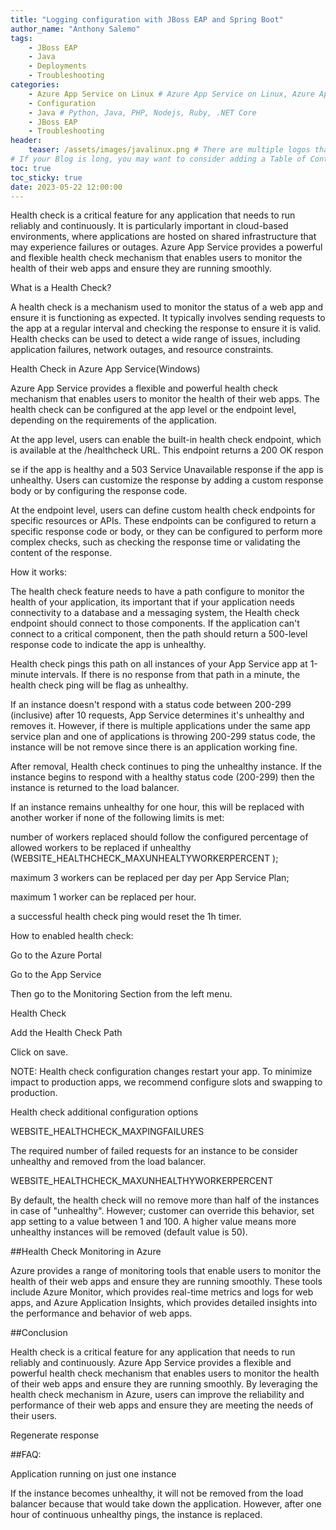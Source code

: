 ```yaml
---
title: "Logging configuration with JBoss EAP and Spring Boot"
author_name: "Anthony Salemo"
tags:
    - JBoss EAP
    - Java
    - Deployments
    - Troubleshooting
categories:
    - Azure App Service on Linux # Azure App Service on Linux, Azure App Service on Windows, Function App, Azure VM, Azure SDK
    - Configuration
    - Java # Python, Java, PHP, Nodejs, Ruby, .NET Core
    - JBoss EAP
    - Troubleshooting 
header:
    teaser: /assets/images/javalinux.png # There are multiple logos that can be used in "/assets/images" if you choose to add one.
# If your Blog is long, you may want to consider adding a Table of Contents by adding the following two settings.
toc: true
toc_sticky: true
date: 2023-05-22 12:00:00
---
```



Health check is a critical feature for any application that needs to run reliably and continuously. It is particularly important in cloud-based environments, where applications are hosted on shared infrastructure that may experience failures or outages. Azure App Service provides a powerful and flexible health check mechanism that enables users to monitor the health of their web apps and ensure they are running smoothly. 

 

What is a Health Check? 

A health check is a mechanism used to monitor the status of a web app and ensure it is functioning as expected. It typically involves sending requests to the app at a regular interval and checking the response to ensure it is valid. Health checks can be used to detect a wide range of issues, including application failures, network outages, and resource constraints. 

 

Health Check in Azure App Service(Windows) 

Azure App Service provides a flexible and powerful health check mechanism that enables users to monitor the health of their web apps. The health check can be configured at the app level or the endpoint level, depending on the requirements of the application. 

At the app level, users can enable the built-in health check endpoint, which is available at the /healthcheck URL. This endpoint returns a 200 OK respon 

se if the app is healthy and a 503 Service Unavailable response if the app is unhealthy. Users can customize the response by adding a custom response body or by configuring the response code. 

At the endpoint level, users can define custom health check endpoints for specific resources or APIs. These endpoints can be configured to return a specific response code or body, or they can be configured to perform more complex checks, such as checking the response time or validating the content of the response. 

 

How it works: 

 

The health check feature needs to have a path configure to monitor the health of your application, its important that if your application needs connectivity to a database and a messaging system, the Health check endpoint should connect to those components. If the application can't connect to a critical component, then the path should return a 500-level response code to indicate the app is unhealthy. 

 

Health check pings this path on all instances of your App Service app at 1-minute intervals. If there is no response from that path in a minute, the health check ping will be flag as unhealthy.  

 

If an instance doesn't respond with a status code between 200-299 (inclusive) after 10 requests, App Service determines it's unhealthy and removes it. However, if there is multiple applications under the same app service plan and one of applications is throwing 200-299 status code, the instance will be not remove since there is an application working fine.  

 

After removal, Health check continues to ping the unhealthy instance. If the instance begins to respond with a healthy status code (200-299) then the instance is returned to the load balancer.  

 

If an instance remains unhealthy for one hour, this will be replaced with another worker if none of the following limits is met: 

number of workers replaced should follow the configured percentage of allowed workers to be replaced if unhealthy (WEBSITE_HEALTHCHECK_MAXUNHEALTYWORKERPERCENT ); 

maximum 3 workers can be replaced per day per App Service Plan; 

maximum 1 worker can be replaced per hour. 

a successful health check ping would reset the 1h timer. 

 

 

How to enabled health check: 

Go to the Azure Portal             

Go to the App Service 

Then go to the Monitoring Section from the left menu. 

Health Check 

Add the Health Check Path 

Click on save. 

 

NOTE: Health check configuration changes restart your app. To minimize impact to production apps, we recommend configure slots and swapping to production.  

 

Health check additional configuration options 

 

WEBSITE_HEALTHCHECK_MAXPINGFAILURES 

The required number of failed requests for an instance to be consider unhealthy and removed from the load balancer.  

WEBSITE_HEALTHCHECK_MAXUNHEALTHYWORKERPERCENT 

By default, the health check will no remove more than half of the instances in case of "unhealthy". However; customer can override this behavior, set app setting to a value between 1 and 100. A higher value means more unhealthy instances will be removed (default value is 50). 

 

##Health Check Monitoring in Azure 

Azure provides a range of monitoring tools that enable users to monitor the health of their web apps and ensure they are running smoothly. These tools include Azure Monitor, which provides real-time metrics and logs for web apps, and Azure Application Insights, which provides detailed insights into the performance and behavior of web apps. 

 

##Conclusion 

Health check is a critical feature for any application that needs to run reliably and continuously. Azure App Service provides a flexible and powerful health check mechanism that enables users to monitor the health of their web apps and ensure they are running smoothly. By leveraging the health check mechanism in Azure, users can improve the reliability and performance of their web apps and ensure they are meeting the needs of their users. 

Regenerate response 

 

##FAQ: 

 

Application running on just one instance 

If the instance becomes unhealthy, it will not be removed from the load balancer because that would take down the application. However, after one hour of continuous unhealthy pings, the instance is replaced. 